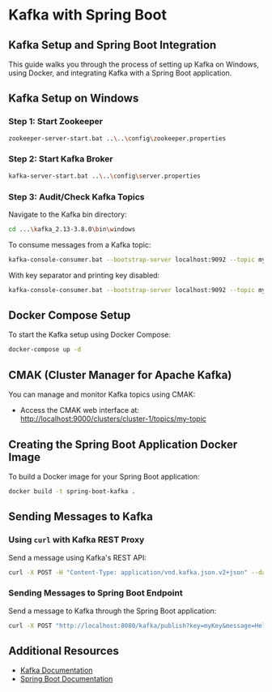 # Kafka with Spring Boot

## Kafka Setup and Spring Boot Integration

This guide walks you through the process of setting up Kafka on Windows, using Docker, and integrating Kafka with a Spring Boot application.

## Kafka Setup on Windows

### Step 1: Start Zookeeper
```bash
zookeeper-server-start.bat ..\..\config\zookeeper.properties
```

### Step 2: Start Kafka Broker
```bash
kafka-server-start.bat ..\..\config\server.properties
```

### Step 3: Audit/Check Kafka Topics

Navigate to the Kafka bin directory:
```bash
cd ...\kafka_2.13-3.8.0\bin\windows
```

To consume messages from a Kafka topic:
```bash
kafka-console-consumer.bat --bootstrap-server localhost:9092 --topic my-topic --from-beginning
```

With key separator and printing key disabled:
```bash
kafka-console-consumer.bat --bootstrap-server localhost:9092 --topic my-topic --from-beginning --property "key.separator=-" --property "print.key=false"
```

## Docker Compose Setup

To start the Kafka setup using Docker Compose:
```bash
docker-compose up -d
```

## CMAK (Cluster Manager for Apache Kafka)

You can manage and monitor Kafka topics using CMAK:
- Access the CMAK web interface at: [http://localhost:9000/clusters/cluster-1/topics/my-topic](http://localhost:9000/clusters/cluster-1/topics/my-topic)

## Creating the Spring Boot Application Docker Image

To build a Docker image for your Spring Boot application:
```bash
docker build -t spring-boot-kafka .
```

## Sending Messages to Kafka

### Using `curl` with Kafka REST Proxy
Send a message using Kafka's REST API:
```bash
curl -X POST -H "Content-Type: application/vnd.kafka.json.v2+json" --data '{"key": "my-key", "value": "my-message"}' http://localhost:9000/clusters/cluster-1/topics/my-topic
```

### Sending Messages to Spring Boot Endpoint
Send a message to Kafka through the Spring Boot application:
```bash
curl -X POST "http://localhost:8080/kafka/publish?key=myKey&message=Hello+from+Kafka"
```

## Additional Resources
- [Kafka Documentation](https://kafka.apache.org/documentation/)
- [Spring Boot Documentation](https://spring.io/projects/spring-boot)
```
